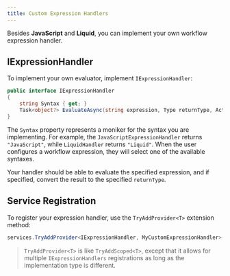 ```yaml
---
title: Custom Expression Handlers
---
```


Besides **JavaScript** and **Liquid**, you can implement your own workflow expression handler.

## IExpressionHandler

To implement your own evaluator, implement `IExpressionHandler`:

```c#
public interface IExpressionHandler
{
    string Syntax { get; }
    Task<object?> EvaluateAsync(string expression, Type returnType, ActivityExecutionContext context, CancellationToken cancellationToken);
}
```

The `Syntax` property represents a moniker for the syntax you are implementing. For example, the `JavaScriptExpressionHandler` returns `"JavaScript"`, while `LiquidHandler` returns `"Liquid"`.
When the user configures a workflow expression, they will select one of the available syntaxes.
 
Your handler should be able to evaluate the specified expression, and if specified, convert the result to the specified `returnType`.

## Service Registration

To register your expression handler, use the `TryAddProvider<T>` extension method:

```c#
services.TryAddProvider<IExpressionHandler, MyCustomExpressionHandler>(ServiceLifetime.Scoped);
```

> `TryAddProvider<T>` is like `TryAddScoped<T>`, except that it allows for multiple `IExpressionHandlers` registrations as long as the implementation type is different.
